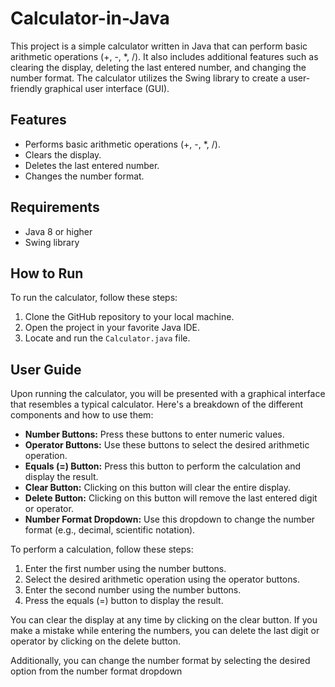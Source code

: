 <!DOCTYPE html>
<html>

<body>
  <h1>Calculator-in-Java</h1>
  <p>This project is a simple calculator written in Java that can perform basic arithmetic operations (+, -, *, /). It also includes additional features such as clearing the display, deleting the last entered number, and changing the number format. The calculator utilizes the Swing library to create a user-friendly graphical user interface (GUI).</p>
  
  <h2>Features</h2>
  <ul>
    <li>Performs basic arithmetic operations (+, -, *, /).</li>
    <li>Clears the display.</li>
    <li>Deletes the last entered number.</li>
    <li>Changes the number format.</li>
  </ul>
  
  <h2>Requirements</h2>
  <ul>
    <li>Java 8 or higher</li>
    <li>Swing library</li>
  </ul>
  
  <h2>How to Run</h2>
  <p>To run the calculator, follow these steps:</p>
  <ol>
    <li>Clone the GitHub repository to your local machine.</li>
    <li>Open the project in your favorite Java IDE.</li>
    <li>Locate and run the <code>Calculator.java</code> file.</li>
  </ol>
  
  <h2>User Guide</h2>
  <p>Upon running the calculator, you will be presented with a graphical interface that resembles a typical calculator. Here's a breakdown of the different components and how to use them:</p>
  <ul>
    <li><strong>Number Buttons:</strong> Press these buttons to enter numeric values.</li>
    <li><strong>Operator Buttons:</strong> Use these buttons to select the desired arithmetic operation.</li>
    <li><strong>Equals (=) Button:</strong> Press this button to perform the calculation and display the result.</li>
    <li><strong>Clear Button:</strong> Clicking on this button will clear the entire display.</li>
    <li><strong>Delete Button:</strong> Clicking on this button will remove the last entered digit or operator.</li>
    <li><strong>Number Format Dropdown:</strong> Use this dropdown to change the number format (e.g., decimal, scientific notation).</li>
  </ul>
  
  <p>To perform a calculation, follow these steps:</p>
  <ol>
    <li>Enter the first number using the number buttons.</li>
    <li>Select the desired arithmetic operation using the operator buttons.</li>
    <li>Enter the second number using the number buttons.</li>
    <li>Press the equals (=) button to display the result.</li>
  </ol>
  
  <p>You can clear the display at any time by clicking on the clear button. If you make a mistake while entering the numbers, you can delete the last digit or operator by clicking on the delete button.</p>
  
  <p>Additionally, you can change the number format by selecting the desired option from the number format dropdown
